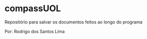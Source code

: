 # compassUOL

Repositório para salvar os documentos feitos ao longo do programa

Por: Rodrigo dos Santos Lima

